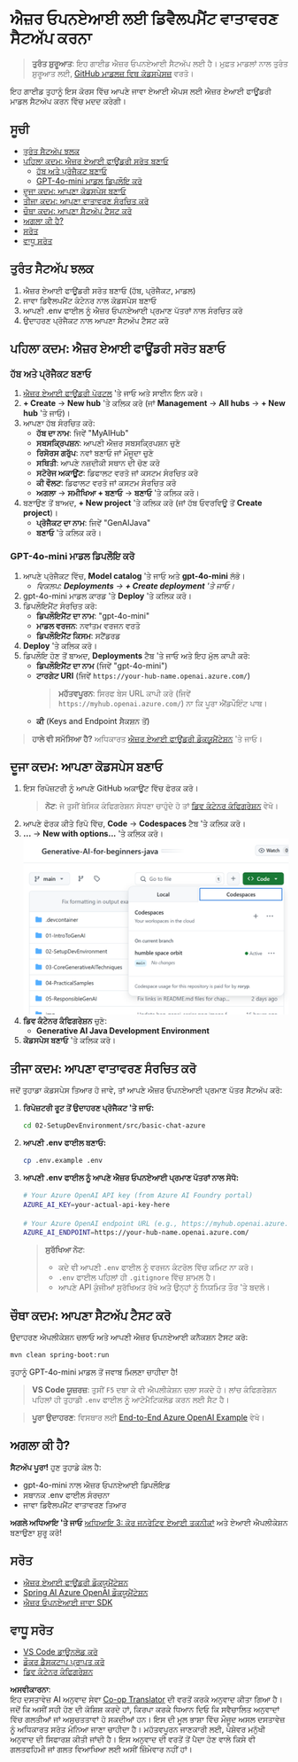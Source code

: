 <!--
CO_OP_TRANSLATOR_METADATA:
{
  "original_hash": "e00bbea0f95c611aa3bec676d23e8b43",
  "translation_date": "2025-07-21T18:02:42+00:00",
  "source_file": "02-SetupDevEnvironment/getting-started-azure-openai.md",
  "language_code": "pa"
}
-->
# ਐਜ਼ਰ ਓਪਨਏਆਈ ਲਈ ਡਿਵੈਲਪਮੈਂਟ ਵਾਤਾਵਰਣ ਸੈਟਅੱਪ ਕਰਨਾ

> **ਤੁਰੰਤ ਸ਼ੁਰੂਆਤ**: ਇਹ ਗਾਈਡ ਐਜ਼ਰ ਓਪਨਏਆਈ ਸੈਟਅੱਪ ਲਈ ਹੈ। ਮੁਫ਼ਤ ਮਾਡਲਾਂ ਨਾਲ ਤੁਰੰਤ ਸ਼ੁਰੂਆਤ ਲਈ, [GitHub ਮਾਡਲਜ਼ ਵਿਥ ਕੋਡਸਪੇਸਜ਼](./README.md#quick-start-cloud) ਵਰਤੋ।

ਇਹ ਗਾਈਡ ਤੁਹਾਨੂੰ ਇਸ ਕੋਰਸ ਵਿੱਚ ਆਪਣੇ ਜਾਵਾ ਏਆਈ ਐਪਸ ਲਈ ਐਜ਼ਰ ਏਆਈ ਫਾਊਂਡਰੀ ਮਾਡਲ ਸੈਟਅੱਪ ਕਰਨ ਵਿੱਚ ਮਦਦ ਕਰੇਗੀ।

## ਸੂਚੀ

- [ਤੁਰੰਤ ਸੈਟਅੱਪ ਝਲਕ](../../../02-SetupDevEnvironment)
- [ਪਹਿਲਾ ਕਦਮ: ਐਜ਼ਰ ਏਆਈ ਫਾਊਂਡਰੀ ਸਰੋਤ ਬਣਾਓ](../../../02-SetupDevEnvironment)
  - [ਹੱਬ ਅਤੇ ਪ੍ਰੋਜੈਕਟ ਬਣਾਓ](../../../02-SetupDevEnvironment)
  - [GPT-4o-mini ਮਾਡਲ ਡਿਪਲੌਇ ਕਰੋ](../../../02-SetupDevEnvironment)
- [ਦੂਜਾ ਕਦਮ: ਆਪਣਾ ਕੋਡਸਪੇਸ ਬਣਾਓ](../../../02-SetupDevEnvironment)
- [ਤੀਜਾ ਕਦਮ: ਆਪਣਾ ਵਾਤਾਵਰਣ ਸੰਰਚਿਤ ਕਰੋ](../../../02-SetupDevEnvironment)
- [ਚੌਥਾ ਕਦਮ: ਆਪਣਾ ਸੈਟਅੱਪ ਟੈਸਟ ਕਰੋ](../../../02-SetupDevEnvironment)
- [ਅਗਲਾ ਕੀ ਹੈ?](../../../02-SetupDevEnvironment)
- [ਸਰੋਤ](../../../02-SetupDevEnvironment)
- [ਵਾਧੂ ਸਰੋਤ](../../../02-SetupDevEnvironment)

## ਤੁਰੰਤ ਸੈਟਅੱਪ ਝਲਕ

1. ਐਜ਼ਰ ਏਆਈ ਫਾਊਂਡਰੀ ਸਰੋਤ ਬਣਾਓ (ਹੱਬ, ਪ੍ਰੋਜੈਕਟ, ਮਾਡਲ)
2. ਜਾਵਾ ਡਿਵੈਲਪਮੈਂਟ ਕੰਟੇਨਰ ਨਾਲ ਕੋਡਸਪੇਸ ਬਣਾਓ
3. ਆਪਣੀ .env ਫਾਈਲ ਨੂੰ ਐਜ਼ਰ ਓਪਨਏਆਈ ਪ੍ਰਮਾਣ ਪੱਤਰਾਂ ਨਾਲ ਸੰਰਚਿਤ ਕਰੋ
4. ਉਦਾਹਰਣ ਪ੍ਰੋਜੈਕਟ ਨਾਲ ਆਪਣਾ ਸੈਟਅੱਪ ਟੈਸਟ ਕਰੋ

## ਪਹਿਲਾ ਕਦਮ: ਐਜ਼ਰ ਏਆਈ ਫਾਊਂਡਰੀ ਸਰੋਤ ਬਣਾਓ

### ਹੱਬ ਅਤੇ ਪ੍ਰੋਜੈਕਟ ਬਣਾਓ

1. [ਐਜ਼ਰ ਏਆਈ ਫਾਊਂਡਰੀ ਪੋਰਟਲ](https://ai.azure.com/) 'ਤੇ ਜਾਓ ਅਤੇ ਸਾਈਨ ਇਨ ਕਰੋ।
2. **+ Create** → **New hub** 'ਤੇ ਕਲਿਕ ਕਰੋ (ਜਾਂ **Management** → **All hubs** → **+ New hub** 'ਤੇ ਜਾਓ)।
3. ਆਪਣਾ ਹੱਬ ਸੰਰਚਿਤ ਕਰੋ:
   - **ਹੱਬ ਦਾ ਨਾਮ**: ਜਿਵੇਂ "MyAIHub"
   - **ਸਬਸਕ੍ਰਿਪਸ਼ਨ**: ਆਪਣੀ ਐਜ਼ਰ ਸਬਸਕ੍ਰਿਪਸ਼ਨ ਚੁਣੋ
   - **ਰਿਸੋਰਸ ਗਰੁੱਪ**: ਨਵਾਂ ਬਣਾਓ ਜਾਂ ਮੌਜੂਦਾ ਚੁਣੋ
   - **ਸਥਿਤੀ**: ਆਪਣੇ ਨਜ਼ਦੀਕੀ ਸਥਾਨ ਦੀ ਚੋਣ ਕਰੋ
   - **ਸਟੋਰੇਜ ਅਕਾਊਂਟ**: ਡਿਫਾਲਟ ਵਰਤੋ ਜਾਂ ਕਸਟਮ ਸੰਰਚਿਤ ਕਰੋ
   - **ਕੀ ਵੌਲਟ**: ਡਿਫਾਲਟ ਵਰਤੋ ਜਾਂ ਕਸਟਮ ਸੰਰਚਿਤ ਕਰੋ
   - **ਅਗਲਾ** → **ਸਮੀਖਿਆ + ਬਣਾਓ** → **ਬਣਾਓ** 'ਤੇ ਕਲਿਕ ਕਰੋ।
4. ਬਣਾਉਣ ਤੋਂ ਬਾਅਦ, **+ New project** 'ਤੇ ਕਲਿਕ ਕਰੋ (ਜਾਂ ਹੱਬ ਓਵਰਵਿਊ ਤੋਂ **Create project**)।
   - **ਪ੍ਰੋਜੈਕਟ ਦਾ ਨਾਮ**: ਜਿਵੇਂ "GenAIJava"
   - **ਬਣਾਓ** 'ਤੇ ਕਲਿਕ ਕਰੋ।

### GPT-4o-mini ਮਾਡਲ ਡਿਪਲੌਇ ਕਰੋ

1. ਆਪਣੇ ਪ੍ਰੋਜੈਕਟ ਵਿੱਚ, **Model catalog** 'ਤੇ ਜਾਓ ਅਤੇ **gpt-4o-mini** ਲੱਭੋ।
   - *ਵਿਕਲਪ: **Deployments** → **+ Create deployment** 'ਤੇ ਜਾਓ।*
2. gpt-4o-mini ਮਾਡਲ ਕਾਰਡ 'ਤੇ **Deploy** 'ਤੇ ਕਲਿਕ ਕਰੋ।
3. ਡਿਪਲੌਇਮੈਂਟ ਸੰਰਚਿਤ ਕਰੋ:
   - **ਡਿਪਲੌਇਮੈਂਟ ਦਾ ਨਾਮ**: "gpt-4o-mini"
   - **ਮਾਡਲ ਵਰਜਨ**: ਨਵਾਂਤਮ ਵਰਜਨ ਵਰਤੋ
   - **ਡਿਪਲੌਇਮੈਂਟ ਕਿਸਮ**: ਸਟੈਂਡਰਡ
4. **Deploy** 'ਤੇ ਕਲਿਕ ਕਰੋ।
5. ਡਿਪਲੌਇ ਹੋਣ ਤੋਂ ਬਾਅਦ, **Deployments** ਟੈਬ 'ਤੇ ਜਾਓ ਅਤੇ ਇਹ ਮੁੱਲ ਕਾਪੀ ਕਰੋ:
   - **ਡਿਪਲੌਇਮੈਂਟ ਦਾ ਨਾਮ** (ਜਿਵੇਂ "gpt-4o-mini")
   - **ਟਾਰਗੇਟ URI** (ਜਿਵੇਂ `https://your-hub-name.openai.azure.com/`) 
      > **ਮਹੱਤਵਪੂਰਨ**: ਸਿਰਫ ਬੇਸ URL ਕਾਪੀ ਕਰੋ (ਜਿਵੇਂ `https://myhub.openai.azure.com/`) ਨਾ ਕਿ ਪੂਰਾ ਐਂਡਪੌਇੰਟ ਪਾਥ।
   - **ਕੀ** (Keys and Endpoint ਸੈਕਸ਼ਨ ਤੋਂ)

> **ਹਾਲੇ ਵੀ ਸਮੱਸਿਆ ਹੈ?** ਅਧਿਕਾਰਤ [ਐਜ਼ਰ ਏਆਈ ਫਾਊਂਡਰੀ ਡੌਕਯੂਮੈਂਟੇਸ਼ਨ](https://learn.microsoft.com/azure/ai-foundry/how-to/create-projects?tabs=ai-foundry&pivots=hub-project) 'ਤੇ ਜਾਓ।

## ਦੂਜਾ ਕਦਮ: ਆਪਣਾ ਕੋਡਸਪੇਸ ਬਣਾਓ

1. ਇਸ ਰਿਪੋਜ਼ਟਰੀ ਨੂੰ ਆਪਣੇ GitHub ਅਕਾਊਂਟ ਵਿੱਚ ਫੋਰਕ ਕਰੋ।
   > **ਨੋਟ**: ਜੇ ਤੁਸੀਂ ਬੇਸਿਕ ਕੰਫਿਗਰੇਸ਼ਨ ਸੋਧਣਾ ਚਾਹੁੰਦੇ ਹੋ ਤਾਂ [ਡਿਵ ਕੰਟੇਨਰ ਕੰਫਿਗਰੇਸ਼ਨ](../../../.devcontainer/devcontainer.json) ਵੇਖੋ।
2. ਆਪਣੇ ਫੋਰਕ ਕੀਤੇ ਰਿਪੋ ਵਿੱਚ, **Code** → **Codespaces** ਟੈਬ 'ਤੇ ਕਲਿਕ ਕਰੋ।
3. **...** → **New with options...** 'ਤੇ ਕਲਿਕ ਕਰੋ।
![ਕੋਡਸਪੇਸ ਵਿਕਲਪਾਂ ਨਾਲ ਬਣਾਉਣਾ](../../../translated_images/codespaces.9945ded8ceb431a58e8bee7f212e8c62b55733b7e302fd58194fadc95472fa3c.pa.png)
4. **ਡਿਵ ਕੰਟੇਨਰ ਕੰਫਿਗਰੇਸ਼ਨ** ਚੁਣੋ:
   - **Generative AI Java Development Environment**
5. **ਕੋਡਸਪੇਸ ਬਣਾਓ** 'ਤੇ ਕਲਿਕ ਕਰੋ।

## ਤੀਜਾ ਕਦਮ: ਆਪਣਾ ਵਾਤਾਵਰਣ ਸੰਰਚਿਤ ਕਰੋ

ਜਦੋਂ ਤੁਹਾਡਾ ਕੋਡਸਪੇਸ ਤਿਆਰ ਹੋ ਜਾਵੇ, ਤਾਂ ਆਪਣੇ ਐਜ਼ਰ ਓਪਨਏਆਈ ਪ੍ਰਮਾਣ ਪੱਤਰ ਸੈਟਅੱਪ ਕਰੋ:

1. **ਰਿਪੋਜ਼ਟਰੀ ਰੂਟ ਤੋਂ ਉਦਾਹਰਣ ਪ੍ਰੋਜੈਕਟ 'ਤੇ ਜਾਓ:**
   ```bash
   cd 02-SetupDevEnvironment/src/basic-chat-azure
   ```

2. **ਆਪਣੀ .env ਫਾਈਲ ਬਣਾਓ:**
   ```bash
   cp .env.example .env
   ```

3. **ਆਪਣੀ .env ਫਾਈਲ ਨੂੰ ਆਪਣੇ ਐਜ਼ਰ ਓਪਨਏਆਈ ਪ੍ਰਮਾਣ ਪੱਤਰਾਂ ਨਾਲ ਸੋਧੋ:**
   ```bash
   # Your Azure OpenAI API key (from Azure AI Foundry portal)
   AZURE_AI_KEY=your-actual-api-key-here
   
   # Your Azure OpenAI endpoint URL (e.g., https://myhub.openai.azure.com/)
   AZURE_AI_ENDPOINT=https://your-hub-name.openai.azure.com/
   ```

   > **ਸੁਰੱਖਿਆ ਨੋਟ**: 
   > - ਕਦੇ ਵੀ ਆਪਣੀ `.env` ਫਾਈਲ ਨੂੰ ਵਰਜਨ ਕੰਟਰੋਲ ਵਿੱਚ ਕਮਿਟ ਨਾ ਕਰੋ।
   > - `.env` ਫਾਈਲ ਪਹਿਲਾਂ ਹੀ `.gitignore` ਵਿੱਚ ਸ਼ਾਮਲ ਹੈ।
   > - ਆਪਣੇ API ਕੁੰਜੀਆਂ ਸੁਰੱਖਿਅਤ ਰੱਖੋ ਅਤੇ ਉਨ੍ਹਾਂ ਨੂੰ ਨਿਯਮਿਤ ਤੌਰ 'ਤੇ ਬਦਲੋ।

## ਚੌਥਾ ਕਦਮ: ਆਪਣਾ ਸੈਟਅੱਪ ਟੈਸਟ ਕਰੋ

ਉਦਾਹਰਣ ਐਪਲੀਕੇਸ਼ਨ ਚਲਾਓ ਅਤੇ ਆਪਣੀ ਐਜ਼ਰ ਓਪਨਏਆਈ ਕਨੈਕਸ਼ਨ ਟੈਸਟ ਕਰੋ:

```bash
mvn clean spring-boot:run
```

ਤੁਹਾਨੂੰ GPT-4o-mini ਮਾਡਲ ਤੋਂ ਜਵਾਬ ਮਿਲਣਾ ਚਾਹੀਦਾ ਹੈ!

> **VS Code ਯੂਜ਼ਰਜ਼**: ਤੁਸੀਂ `F5` ਦਬਾ ਕੇ ਵੀ ਐਪਲੀਕੇਸ਼ਨ ਚਲਾ ਸਕਦੇ ਹੋ। ਲਾਂਚ ਕੰਫਿਗਰੇਸ਼ਨ ਪਹਿਲਾਂ ਹੀ ਤੁਹਾਡੀ `.env` ਫਾਈਲ ਨੂੰ ਆਟੋਮੈਟਿਕਲੋਡ ਕਰਨ ਲਈ ਸੈਟ ਹੈ।

> **ਪੂਰਾ ਉਦਾਹਰਣ**: ਵਿਸਥਾਰ ਲਈ [End-to-End Azure OpenAI Example](./src/basic-chat-azure/README.md) ਵੇਖੋ।

## ਅਗਲਾ ਕੀ ਹੈ?

**ਸੈਟਅੱਪ ਪੂਰਾ!** ਹੁਣ ਤੁਹਾਡੇ ਕੋਲ ਹੈ:
- gpt-4o-mini ਨਾਲ ਐਜ਼ਰ ਓਪਨਏਆਈ ਡਿਪਲੌਇਡ
- ਸਥਾਨਕ .env ਫਾਈਲ ਸੰਰਚਨਾ
- ਜਾਵਾ ਡਿਵੈਲਪਮੈਂਟ ਵਾਤਾਵਰਣ ਤਿਆਰ

**ਅਗਲੇ ਅਧਿਆਇ 'ਤੇ ਜਾਓ** [ਅਧਿਆਇ 3: ਕੋਰ ਜਨਰੇਟਿਵ ਏਆਈ ਤਕਨੀਕਾਂ](../03-CoreGenerativeAITechniques/README.md) ਅਤੇ ਏਆਈ ਐਪਲੀਕੇਸ਼ਨ ਬਣਾਉਣਾ ਸ਼ੁਰੂ ਕਰੋ!

## ਸਰੋਤ

- [ਐਜ਼ਰ ਏਆਈ ਫਾਊਂਡਰੀ ਡੌਕਯੂਮੈਂਟੇਸ਼ਨ](https://learn.microsoft.com/azure/ai-services/)
- [Spring AI Azure OpenAI ਡੌਕਯੂਮੈਂਟੇਸ਼ਨ](https://docs.spring.io/spring-ai/reference/api/clients/azure-openai-chat.html)
- [ਐਜ਼ਰ ਓਪਨਏਆਈ ਜਾਵਾ SDK](https://learn.microsoft.com/java/api/overview/azure/ai-openai-readme)

## ਵਾਧੂ ਸਰੋਤ

- [VS Code ਡਾਊਨਲੋਡ ਕਰੋ](https://code.visualstudio.com/Download)
- [ਡੌਕਰ ਡੈਸਕਟਾਪ ਪ੍ਰਾਪਤ ਕਰੋ](https://www.docker.com/products/docker-desktop)
- [ਡਿਵ ਕੰਟੇਨਰ ਕੰਫਿਗਰੇਸ਼ਨ](../../../.devcontainer/devcontainer.json)

**ਅਸਵੀਕਾਰਨਾ**:  
ਇਹ ਦਸਤਾਵੇਜ਼ AI ਅਨੁਵਾਦ ਸੇਵਾ [Co-op Translator](https://github.com/Azure/co-op-translator) ਦੀ ਵਰਤੋਂ ਕਰਕੇ ਅਨੁਵਾਦ ਕੀਤਾ ਗਿਆ ਹੈ। ਜਦੋਂ ਕਿ ਅਸੀਂ ਸਹੀ ਹੋਣ ਦੀ ਕੋਸ਼ਿਸ਼ ਕਰਦੇ ਹਾਂ, ਕਿਰਪਾ ਕਰਕੇ ਧਿਆਨ ਦਿਓ ਕਿ ਸਵੈਚਾਲਿਤ ਅਨੁਵਾਦਾਂ ਵਿੱਚ ਗਲਤੀਆਂ ਜਾਂ ਅਸੁਚਤਤਾਵਾਂ ਹੋ ਸਕਦੀਆਂ ਹਨ। ਇਸ ਦੀ ਮੂਲ ਭਾਸ਼ਾ ਵਿੱਚ ਮੌਜੂਦ ਅਸਲ ਦਸਤਾਵੇਜ਼ ਨੂੰ ਅਧਿਕਾਰਤ ਸਰੋਤ ਮੰਨਿਆ ਜਾਣਾ ਚਾਹੀਦਾ ਹੈ। ਮਹੱਤਵਪੂਰਨ ਜਾਣਕਾਰੀ ਲਈ, ਪੇਸ਼ੇਵਰ ਮਨੁੱਖੀ ਅਨੁਵਾਦ ਦੀ ਸਿਫਾਰਸ਼ ਕੀਤੀ ਜਾਂਦੀ ਹੈ। ਇਸ ਅਨੁਵਾਦ ਦੀ ਵਰਤੋਂ ਤੋਂ ਪੈਦਾ ਹੋਣ ਵਾਲੇ ਕਿਸੇ ਵੀ ਗਲਤਫਹਿਮੀ ਜਾਂ ਗਲਤ ਵਿਆਖਿਆ ਲਈ ਅਸੀਂ ਜ਼ਿੰਮੇਵਾਰ ਨਹੀਂ ਹਾਂ।